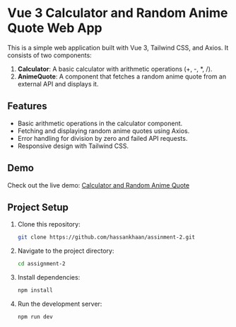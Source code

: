 # Vue 3 Calculator and Random Anime Quote Web App

This is a simple web application built with Vue 3, Tailwind CSS, and Axios. It consists of two components:

1. **Calculator**: A basic calculator with arithmetic operations (+, -, *, /).
2. **AnimeQuote**: A component that fetches a random anime quote from an external API and displays it.

## Features

- Basic arithmetic operations in the calculator component.
- Fetching and displaying random anime quotes using Axios.
- Error handling for division by zero and failed API requests.
- Responsive design with Tailwind CSS.

## Demo

Check out the live demo: [Calculator and Random Anime Quote](https://assignment-2-hassankhaans-projects.vercel.app/)


## Project Setup

1. Clone this repository:

   ```bash
   git clone https://github.com/hassankhaan/assinment-2.git
   
2. Navigate to the project directory:

   ```bash
   cd assignment-2
3. Install dependencies:

   ```bash
   npm install
4. Run the development server:

   ```bash
   npm run dev
   